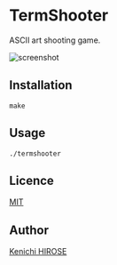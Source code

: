 # TermShooter

ASCII art shooting game.

![screenshot](https://raw.githubusercontent.com/wiki/seroron/termshooter/demo1.png)

## Installation

```
make
```

## Usage

```
./termshooter
```

## Licence
[MIT](https://github.com/seroron/termshooter/blob/master/LICENSE.txt)

## Author
[Kenichi HIROSE](https://github.com/seroron)
